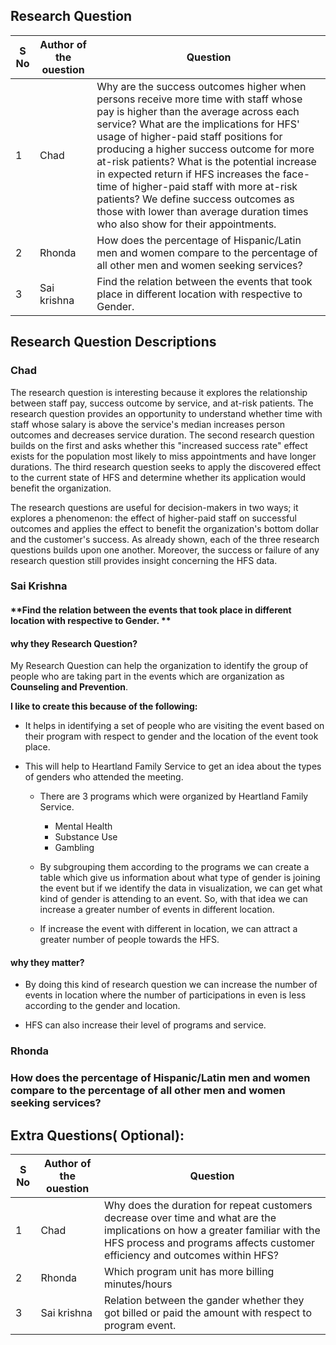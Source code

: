 
## Research Question
|S No|Author of the ouestion| Question|
| ------------- | ------------- | ------------- |
|1| Chad| Why are the success outcomes higher when persons receive more time with staff whose pay is higher than the average across each service? What are the implications for HFS' usage of higher-paid staff positions for producing a higher success outcome for more at-risk patients? What is the potential increase in expected return if HFS increases the face-time of higher-paid staff with more at-risk patients?  We define success outcomes as those with lower than average duration times who also show for their appointments. |
|2| Rhonda |How does the percentage of Hispanic/Latin men and women compare to the percentage of all other men and women seeking services? |
|3| Sai krishna |Find the relation between the events that took place in different location with respective to Gender.|

## Research Question Descriptions
### Chad

The research question is interesting because it explores the relationship between staff pay, success outcome by service, and at-risk patients. The research question provides an opportunity to understand whether time with staff whose salary is above the service's median increases person outcomes and decreases service duration. The second research question builds on the first and asks whether this "increased success rate" effect exists for the population most likely to miss appointments and have longer durations. The third research question seeks to apply the discovered effect to the current state of HFS and determine whether its application would benefit the organization.

The research questions are useful for decision-makers in two ways; it explores a phenomenon: the effect of higher-paid staff on successful outcomes and applies the effect to benefit the organization's bottom dollar and the customer's success. As already shown, each of the three research questions builds upon one another. Moreover, the success or failure of any research question still provides insight concerning the HFS data.

### Sai Krishna 

#### **Find the relation between the events that took place in different location with respective to Gender. **

#### **why they Research Question?**

My Research Question can help the organization to identify the group of people who are taking part in the events 
which are organization as  **Counseling and Prevention**. 

**I like to create this because of the following:**

  * It helps in identifying a set of people who are visiting the event based on their program with respect to gender
     and the location of the event took place.
     
  * This will help to Heartland Family Service to get an idea about the types of genders who attended the meeting.
 
       * There are 3 programs which were organized by Heartland Family Service.
            * Mental Health
            * Substance Use
            * Gambling
            
       * By subgrouping them according to the programs we can create a table which give us information about what 
         type of gender is joining the event but if we identify the data in visualization, we can get what kind of
         gender is attending to an event. So, with that idea we can increase a greater number of events in different location.
         
       * If increase the event with different in location, we can attract a greater number of people towards the HFS.
       
#### **why they matter?** 

* By doing this kind of research question we can increase the number of events in location where the number of 
  participations in even is less according to the gender and location.
  
* HFS can also increase their level of programs and service.


### Rhonda

### **How does the percentage of Hispanic/Latin men and women compare to the percentage of all other men and women seeking services?**

## Extra Questions( Optional):
|S No|Author of the ouestion| Question|
| ------------- | ------------- | ------------- |
|1| Chad| Why does the duration for repeat customers decrease over time and what are the implications on how a greater familiar with the HFS process and programs affects customer efficiency and outcomes within HFS? |
|2| Rhonda |Which program unit has more billing minutes/hours |
|3| Sai krishna | Relation between the gander whether they got billed or paid the amount with respect to program event.|
